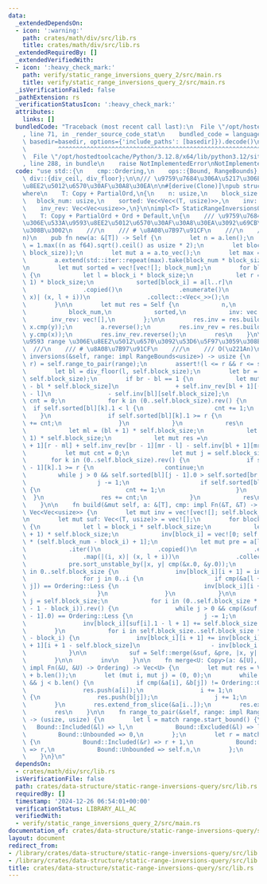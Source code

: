 ```yaml
---
data:
  _extendedDependsOn:
  - icon: ':warning:'
    path: crates/math/div/src/lib.rs
    title: crates/math/div/src/lib.rs
  _extendedRequiredBy: []
  _extendedVerifiedWith:
  - icon: ':heavy_check_mark:'
    path: verify/static_range_inversions_query_2/src/main.rs
    title: verify/static_range_inversions_query_2/src/main.rs
  _isVerificationFailed: false
  _pathExtension: rs
  _verificationStatusIcon: ':heavy_check_mark:'
  attributes:
    links: []
  bundledCode: "Traceback (most recent call last):\n  File \"/opt/hostedtoolcache/Python/3.12.8/x64/lib/python3.12/site-packages/onlinejudge_verify/documentation/build.py\"\
    , line 71, in _render_source_code_stat\n    bundled_code = language.bundle(stat.path,\
    \ basedir=basedir, options={'include_paths': [basedir]}).decode()\n          \
    \         ^^^^^^^^^^^^^^^^^^^^^^^^^^^^^^^^^^^^^^^^^^^^^^^^^^^^^^^^^^^^^^^^^^^^^^^^^^^^^^^^^\n\
    \  File \"/opt/hostedtoolcache/Python/3.12.8/x64/lib/python3.12/site-packages/onlinejudge_verify/languages/rust.py\"\
    , line 288, in bundle\n    raise NotImplementedError\nNotImplementedError\n"
  code: "use std::{\n    cmp::Ordering,\n    ops::{Bound, RangeBounds},\n};\n\nuse\
    \ div::{div_ceil, div_floor};\n\n/// \u9759\u7684\u306A\u5217\u306E\u533A\u9593\
    \u8EE2\u5012\u6570\u30AF\u30A8\u30EA\n\n#[derive(Clone)]\npub struct StaticRangeInversionsQuery<T>\n\
    where\n    T: Copy + PartialOrd,\n{\n    n: usize,\n    block_size: usize,\n \
    \   block_num: usize,\n    sorted: Vec<Vec<(T, usize)>>,\n    inv: Vec<Vec<usize>>,\n\
    \    inv_rev: Vec<Vec<usize>>,\n}\n\nimpl<T> StaticRangeInversionsQuery<T>\nwhere\n\
    \    T: Copy + PartialOrd + Ord + Default,\n{\n    /// \u9759\u7684\u306A\u5217\
    \u306E\u533A\u9593\u8EE2\u5012\u6570\u30AF\u30A8\u30EA\u3092\u69CB\u7BC9\u3059\
    \u308B\u3002\n    ///\n    /// # \u8A08\u7B97\u91CF\n    ///\n    /// O(n \u221A\
    n)\n    pub fn new(a: &[T]) -> Self {\n        let n = a.len();\n        let block_size\
    \ = 1.max((n as f64).sqrt().ceil() as usize * 2);\n        let block_num = 1.max(div_ceil(n,\
    \ block_size));\n        let mut a = a.to_vec();\n        let max = a.iter().max().copied().unwrap_or_else(T::default);\n\
    \        a.extend(std::iter::repeat(max).take(block_num * block_size - a.len()));\n\
    \n        let mut sorted = vec![vec![]; block_num];\n        for block_i in 0..block_num\
    \ {\n            let l = block_i * block_size;\n            let r = (block_i +\
    \ 1) * block_size;\n            sorted[block_i] = a[l..r]\n                .iter()\n\
    \                .copied()\n                .enumerate()\n                .map(|(i,\
    \ x)| (x, l + i))\n                .collect::<Vec<_>>();\n            sorted[block_i].sort_unstable();\n\
    \        }\n\n        let mut res = Self {\n            n,\n            block_size,\n\
    \            block_num,\n            sorted,\n            inv: vec![],\n     \
    \       inv_rev: vec![],\n        };\n\n        res.inv = res.build(&a, |x, y|\
    \ x.cmp(y));\n        a.reverse();\n        res.inv_rev = res.build(&a, |x, y|\
    \ y.cmp(x));\n        res.inv_rev.reverse();\n        res\n    }\n\n    /// \u533A\
    \u9593 range \u306E\u8EE2\u5012\u6570\u3092\u53D6\u5F97\u3059\u308B\u3002\n  \
    \  ///\n    /// # \u8A08\u7B97\u91CF\n    ///\n    /// O(\u221An)\n    pub fn\
    \ inversions(&self, range: impl RangeBounds<usize>) -> usize {\n        let (l,\
    \ r) = self.range_to_pair(range);\n        assert!(l <= r && r <= self.n);\n\n\
    \        let bl = div_floor(l, self.block_size);\n        let br = div_ceil(r,\
    \ self.block_size);\n        if br - bl == 1 {\n            let mut res = self.inv[bl][r\
    \ - bl * self.block_size]\n                + self.inv_rev[bl + 1][(bl + 1) * self.block_size\
    \ - l]\n                - self.inv[bl][self.block_size];\n            let mut\
    \ cnt = 0;\n            for k in (0..self.block_size).rev() {\n              \
    \  if self.sorted[bl][k].1 < l {\n                    cnt += 1;\n            \
    \    }\n                if self.sorted[bl][k].1 >= r {\n                    res\
    \ += cnt;\n                }\n            }\n            res\n        } else {\n\
    \            let ml = (bl + 1) * self.block_size;\n            let mr = (br -\
    \ 1) * self.block_size;\n            let mut res =\n                self.inv[bl\
    \ + 1][r - ml] + self.inv_rev[br - 1][mr - l] - self.inv[bl + 1][mr - ml];\n \
    \           let mut cnt = 0;\n            let mut j = self.block_size;\n     \
    \       for k in (0..self.block_size).rev() {\n                if self.sorted[br\
    \ - 1][k].1 >= r {\n                    continue;\n                }\n       \
    \         while j > 0 && self.sorted[bl][j - 1].0 > self.sorted[br - 1][k].0 {\n\
    \                    j -= 1;\n                    if self.sorted[bl][j].1 >= l\
    \ {\n                        cnt += 1;\n                    }\n              \
    \  }\n                res += cnt;\n            }\n            res\n        }\n\
    \    }\n\n    fn build(&mut self, a: &[T], cmp: impl Fn(&T, &T) -> Ordering) ->\
    \ Vec<Vec<usize>> {\n        let mut inv = vec![vec![]; self.block_num + 1];\n\
    \n        let mut suf: Vec<(T, usize)> = vec![];\n        for block_i in (0..self.block_num).rev()\
    \ {\n            let l = block_i * self.block_size;\n            let r = (block_i\
    \ + 1) * self.block_size;\n            inv[block_i] = vec![0; self.block_size\
    \ * (self.block_num - block_i) + 1];\n            let mut pre = a[l..r]\n    \
    \            .iter()\n                .copied()\n                .enumerate()\n\
    \                .map(|(i, x)| (x, l + i))\n                .collect::<Vec<_>>();\n\
    \            pre.sort_unstable_by(|x, y| cmp(&x.0, &y.0));\n            for i\
    \ in 0..self.block_size {\n                inv[block_i][i + 1] = inv[block_i][i];\n\
    \                for j in 0..i {\n                    if cmp(&a[l + i], &a[l +\
    \ j]) == Ordering::Less {\n                        inv[block_i][i + 1] += 1;\n\
    \                    }\n                }\n            }\n\n            let mut\
    \ j = self.block_size;\n            for i in (0..self.block_size * (self.block_num\
    \ - 1 - block_i)).rev() {\n                while j > 0 && cmp(&suf[i].0, &pre[j\
    \ - 1].0) == Ordering::Less {\n                    j -= 1;\n                }\n\
    \                inv[block_i][suf[i].1 - l + 1] += self.block_size - j;\n    \
    \        }\n            for i in self.block_size..self.block_size * (self.block_num\
    \ - block_i) {\n                inv[block_i][i + 1] += inv[block_i][i] + inv[block_i\
    \ + 1][i + 1 - self.block_size]\n                    - inv[block_i + 1][i - self.block_size];\n\
    \            }\n\n            suf = Self::merge(&suf, &pre, |x, y| cmp(&x.0, &y.0));\n\
    \        }\n\n        inv\n    }\n\n    fn merge<U: Copy>(a: &[U], b: &[U], cmp:\
    \ impl Fn(&U, &U) -> Ordering) -> Vec<U> {\n        let mut res = Vec::with_capacity(a.len()\
    \ + b.len());\n        let (mut i, mut j) = (0, 0);\n        while i < a.len()\
    \ && j < b.len() {\n            if cmp(&a[i], &b[j]) != Ordering::Greater {\n\
    \                res.push(a[i]);\n                i += 1;\n            } else\
    \ {\n                res.push(b[j]);\n                j += 1;\n            }\n\
    \        }\n        res.extend_from_slice(&a[i..]);\n        res.extend_from_slice(&b[j..]);\n\
    \        res\n    }\n\n    fn range_to_pair(&self, range: impl RangeBounds<usize>)\
    \ -> (usize, usize) {\n        let l = match range.start_bound() {\n         \
    \   Bound::Included(&l) => l,\n            Bound::Excluded(&l) => l + 1,\n   \
    \         Bound::Unbounded => 0,\n        };\n        let r = match range.end_bound()\
    \ {\n            Bound::Included(&r) => r + 1,\n            Bound::Excluded(&r)\
    \ => r,\n            Bound::Unbounded => self.n,\n        };\n        (l, r)\n\
    \    }\n}\n"
  dependsOn:
  - crates/math/div/src/lib.rs
  isVerificationFile: false
  path: crates/data-structure/static-range-inversions-query/src/lib.rs
  requiredBy: []
  timestamp: '2024-12-26 06:54:01+00:00'
  verificationStatus: LIBRARY_ALL_AC
  verifiedWith:
  - verify/static_range_inversions_query_2/src/main.rs
documentation_of: crates/data-structure/static-range-inversions-query/src/lib.rs
layout: document
redirect_from:
- /library/crates/data-structure/static-range-inversions-query/src/lib.rs
- /library/crates/data-structure/static-range-inversions-query/src/lib.rs.html
title: crates/data-structure/static-range-inversions-query/src/lib.rs
---
```

